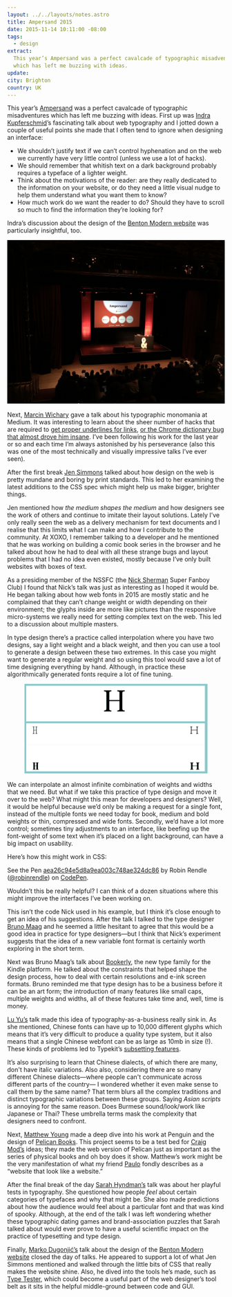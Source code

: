 ```yaml
---
layout: ../../layouts/notes.astro
title: Ampersand 2015
date: 2015-11-14 10:11:00 -08:00
tags:
  - design
extract:
  This year’s Ampersand was a perfect cavalcade of typographic misadventures
  which has left me buzzing with ideas.
update:
city: Brighton
country: UK
---
```


This year’s [Ampersand](http://2015.ampersandconf.com) was a perfect cavalcade of typographic misadventures which has left me buzzing with ideas. First up was [Indra Kupferschmid](http://kupferschrift.de)’s fascinating talk about web typography and I jotted down a couple of useful points she made that I often tend to ignore when designing an interface:

- We shouldn’t justify text if we can’t control hyphenation and on the web we currently have very little control (unless we use a lot of hacks).
- We should remember that whitish text on a dark background probably requires a typeface of a lighter weight.
- Think about the motivations of the reader: are they really dedicated to the information on your website, or do they need a little visual nudge to help them understand what you want them to know?
- How much work do we want the reader to do? Should they have to scroll so much to find the information they’re looking for?

Indra’s discussion about the design of the [Benton Modern website](http://bentonmodern.webtype.com) was particularly insightful, too.

<p class="full">
<img src="/images/ampersand.jpg" class="full" />
</p>

Next, [Marcin Wichary](https://medium.com/@mwichary) gave a talk about his typographic monomania at Medium. It was interesting to learn about the sheer number of hacks that are required to [get proper underlines for links](https://medium.com/designing-medium/crafting-link-underlines-on-medium-7c03a9274f9), [or the Chrome dictionary bug that almost drove him insane](https://medium.com/@mwichary/fixing-a-chrome-dictionary-issue-bbd7c5314f01). I’ve been following his work for the last year or so and each time I’m always astonished by his perseverance (also this was one of the most technically and visually impressive talks I’ve ever seen).

After the first break [Jen Simmons](https://twitter.com/jensimmons) talked about how design on the web is pretty mundane and boring by print standards. This led to her examining the latest additions to the CSS spec which might help us make bigger, brighter things.

Jen mentioned how _the medium shapes the medium_ and how designers see the work of others and continue to imitate their layout solutions. Lately I’ve only really seen the web as a delivery mechanism for text documents and I realise that this limits what I can make and how I contribute to the community. At XOXO, I remember talking to a developer and he mentioned that he was working on building a comic book series in the browser and he talked about how he had to deal with all these strange bugs and layout problems that I had no idea even existed, mostly because I’ve only built websites with boxes of text.

As a presiding member of the NSSFC (the [Nick Sherman](https://twitter.com/NickSherman) Super Fanboy Club) I found that Nick’s talk was just as interesting as I hoped it would be. He began talking about how web fonts in 2015 are mostly static and he complained that they can’t change weight or width depending on their environment; the glyphs inside are more like pictures than the responsive micro-systems we really need for setting complex text on the web. This led to a discussion about multiple masters.

In type design there’s a practice called interpolation where you have two designs, say a light weight and a black weight, and then you can use a tool to generate a design between these two extremes. In this case you might want to generate a regular weight and so using this tool would save a lot of time designing everything by hand. Although, in practice these algorithmically generated fonts require a lot of fine tuning.

<figure>
		<img src="/images/interpolate.gif" />
</figure>

We can interpolate an almost infinite combination of weights and widths that we need. But what if we take this practice of type design and move it over to the web? What might this mean for developers and designers? Well, it would be helpful because we’d only be making a request for a single font, instead of the multiple fonts we need today for book, medium and bold weights or thin, compressed and wide fonts. Secondly, we’d have a lot more control; sometimes tiny adjustments to an interface, like beefing up the font-weight of some text when it’s placed on a light background, can have a big impact on usability.

Here’s how this might work in CSS:

<p data-height="450" data-theme-id="20935" data-slug-hash="aea26c94e5d8a9ea003c748ae324dc86" data-default-tab="css" data-user="robinrendle" class='codepen'>See the Pen <a href='http://codepen.io/robinrendle/pen/aea26c94e5d8a9ea003c748ae324dc86/'>aea26c94e5d8a9ea003c748ae324dc86</a> by Robin Rendle (<a href='http://codepen.io/robinrendle'>@robinrendle</a>) on <a href='http://codepen.io'>CodePen</a>.</p>
<script async src="//assets.codepen.io/assets/embed/ei.js"></script>

Wouldn’t this be really helpful? I can think of a dozen situations where this might improve the interfaces I’ve been working on.

This isn’t the code Nick used in his example, but I think it’s close enough to get an idea of his suggestions. After the talk I talked to the type designer [Bruno Maag](https://www.daltonmaag.com/) and he seemed a little hesitant to agree that this would be a good idea in practice for type designers—but I think that Nick’s experiment suggests that the idea of a new variable font format is certainly worth exploring in the short term.

Next was Bruno Maag’s talk about [Bookerly](http://www.amazon.com/b?node=11624010011), the new type family for the Kindle platform. He talked about the constraints that helped shape the design process, how to deal with certain resolutions and e-ink screen formats. Bruno reminded me that type design has to be a business before it can be an art form; the introduction of many features like small caps, multiple weights and widths, all of these features take time and, well, time is money.

[Lu Yu’s](https://twitter.com/lugotype) talk made this idea of typography-as-a-business really sink in. As she mentioned, Chinese fonts can have up to 10,000 different glyphs which means that it’s very difficult to produce a quality type system, but it also means that a single Chinese webfont can be as large as 10mb in size (!). These kinds of problems led to Typekit’s [subsetting features](http://blog.typekit.com/2015/06/15/announcing-east-asian-web-font-support/).

It’s also surprising to learn that Chinese dialects, of which there are many, don't have italic variations. Also also, considering there are so many different Chinese dialects—where people can't communicate across different parts of the country— I wondered whether it even make sense to call them by the same name? That term blurs all the complex traditions and distinct typographic variations between these groups. Saying _Asian scripts_ is annoying for the same reason. Does Burmese sound/look/work like Japanese or Thai? These umbrella terms mask the complexity that designers need to confront.

Next, [Matthew Young](http://mymymy.co.uk/book-covers/) made a deep dive into his work at Penguin and the design of [Pelican Books](https://www.pelicanbooks.com/). This project seems to be a test bed for [Craig Mod’s](http://craigmod.com) ideas; they made the web version of Pelican just as important as the series of physical books and oh boy does it show. Matthew’s work might be the very manifestation of what my friend [Paulo](https://twitter.com/paulozoom?lang=en) fondly describes as a “website that look like a website.”

After the final break of the day [Sarah Hyndman’s](http://www.sarahhyndman.com/) talk was about her playful tests in typography. She questioned how people _feel_ about certain categories of typefaces and why that might be. She also made predictions about how the audience would feel about a particular font and that was kind of spooky. Although, at the end of the talk I was left wondering whether these typographic dating games and brand-association puzzles that Sarah talked about would ever prove to have a useful scientific impact on the practice of typesetting and type design.

Finally, [Marko Dugonjić’s](http://www.maratz.com/) talk about the design of the [Benton Modern website](http://bentonmodern.webtype.com) closed the day of talks. He appeared to support a lot of what Jen Simmons mentioned and walked through the little bits of CSS that really makes the website shine. Also, he dived into the tools he’s made, such as [Type Tester](http://typetester.org/), which could become a useful part of the web designer’s tool belt as it sits in the helpful middle-ground between code and GUI.
